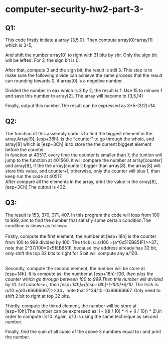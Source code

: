 # computer-security-hw2-part-3-
## Q1:
This code firstly initiate a array {3,5,0}. Then compute array[0]`*`array[1] which is 3`*`5;<br> 

And shift the number array[0] to right with 31 bits by shr. Only the sign bit will be lefted. For 3, the sign bit is 0. <br>

After that, compute 3 and the sign bit, the result is still 3. This step is to make sure the following divide can achieve the same process 
that the result can rounding towards 0, if array[0] is a negetive number.<br>

Divided the number in eax which is 3 by 2, the result is 1. Use 15 to minues 1 and save this number to array[2]. The array will become to 
{3,5,14}<br>

Finally, output this number.The result can be expressed as 3*5-(3/2)=14.<br>
## Q2:
The function of this assembly code is to find the biggest element in the array.Array[9], [esp+38h], is the 
"counter" to go through the whole, and array[8] which is [esp+3Ch] is to store the the current biggest element  before the counter. <br>
In function at 40517, every time the counter is smaller than 7, the funtion will jump to the function at 401560, it will compare the number at array[counter] and array[8], if the the array[counter] bigger than array[8], the array[8] will store this value, and counter+!, otherwise, only the counter will plus 1, than keep run the code at 40517. <br>
After compare all the elements in the array, print the value in the array[8], [esp+3Ch].The output is 432.

## Q3:
The result is 153, 370, 371, 407. In this program the code will loop from 100 to 999, aim to find the number that satisfiy some certain condition.The condition is shown as follows:<br><br>
Firstly, compute the first element, the number at [esp+18h] is the counter from 100 to 999 divided by 100. The trick is: a/100 =(a*0x51EB851F)>>37，note that 2^37/100=0x51EB851F. because low address already has 32 bit, only shift the top 32 bits to right for 5 bit will compute any a/100.<br><br>

Secondly, compute the second element, the number will be store at [esp+14h]. It is compute as: the number at [esp+18h]*-100, then plus the counter which go through between 100 to 999.Then this number will divided by 10. Let counter= i, then  [esp+14h]=([esp+18h]`*`(-100)+i)/10.
 The trick is: a/10 =(a*0x66666667)>>34，note that 2^34/10=0x66666667. Only need to shift 2  bit to right at top 32 bits.

Thirdly, compute the thired element, the number will be store at [esp+10h].The number can be expressed as: i - (((i / 10) * 4 + (i / 10)) * 2),in order to compute i%10. Again, i/10 is using the same technique as second number.

Finally, find the sum of all cubic of the above 3 numbers equal to i and print the number. 
